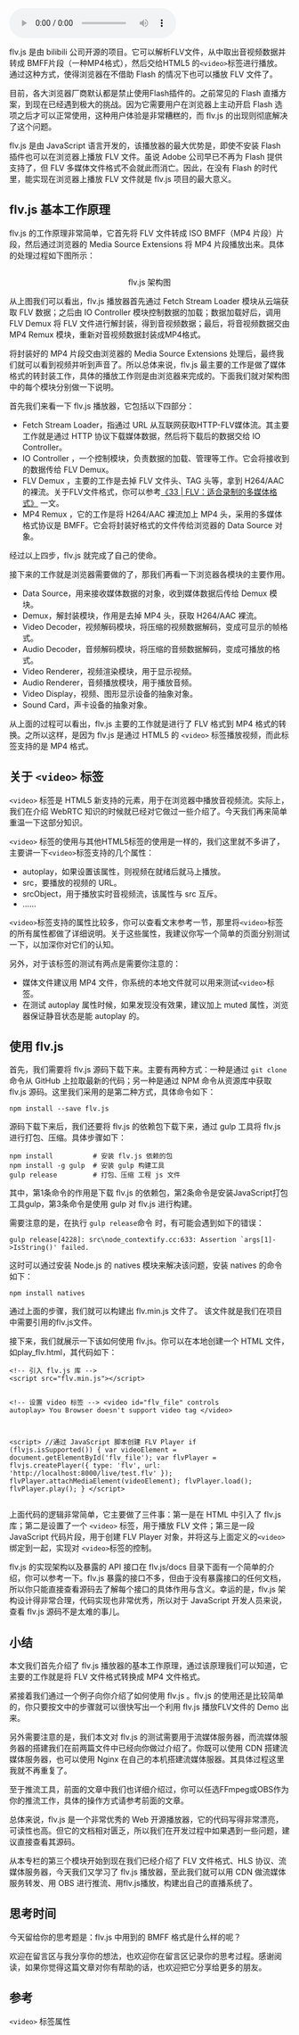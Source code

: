 <audio title="36 _ 如何使用 flv.js 播放 FLV 多媒体文件呢？" src="https://static001.geekbang.org/resource/audio/b3/51/b32bdc224d684d0b72a3d06649ac9551.mp3" controls="controls"></audio> 
<p>flv.js 是由 bilibili 公司开源的项目。它可以解析FLV文件，从中取出音视频数据并转成 BMFF片段（一种MP4格式），然后交给HTML5 的<code>&lt;video&gt;</code>标签进行播放。通过这种方式，使得浏览器在不借助 Flash 的情况下也可以播放 FLV 文件了。</p><p>目前，各大浏览器厂商默认都是禁止使用Flash插件的。之前常见的 Flash 直播方案，到现在已经遇到极大的挑战。因为它需要用户在浏览器上主动开启 Flash 选项之后才可以正常使用，这种用户体验是非常糟糕的，而 flv.js 的出现则彻底解决了这个问题。</p><p>flv.js 是由 JavaScript 语言开发的，该播放器的最大优势是，即使不安装 Flash 插件也可以在浏览器上播放 FLV 文件。虽说 Adobe 公司早已不再为 Flash 提供支持了，但 FLV 多媒体文件格式不会就此而消亡。因此，在没有 Flash 的时代里，能实现在浏览器上播放 FLV 文件就是 flv.js 项目的最大意义。</p><h2>flv.js 基本工作原理</h2><p>flv.js 的工作原理非常简单，它首先将 FLV 文件转成 ISO BMFF（MP4 片段）片段，然后通过浏览器的 Media Source Extensions 将 MP4 片段播放出来。具体的处理过程如下图所示：</p><!-- [[[read_end]]] --><p><img src="https://static001.geekbang.org/resource/image/44/7e/44d56d4a72b5baa6fac37279b0e4e87e.png" alt=""></p><center><span class="reference">flv.js 架构图</span></center><p>从上图我们可以看出，flv.js 播放器首先通过 Fetch Stream Loader 模块从云端获取 FLV 数据；之后由 IO Controller 模块控制数据的加载；数据加载好后，调用 FLV Demux 将  FLV 文件进行解封装，得到音视频数据；最后，将音视频数据交由 MP4 Remux 模块，重新对音视频数据封装成MP4格式。</p><p>将封装好的 MP4 片段交由浏览器的 Media Source Extensions 处理后，最终我们就可以看到视频并听到声音了。所以总体来说，flv.js 最主要的工作是做了媒体格式的转封装工作，具体的播放工作则是由浏览器来完成的。下面我们就对架构图中的每个模块分别做一下说明。</p><p>首先我们来看一下 flv.js 播放器，它包括以下四部分：</p><ul>
<li>Fetch Stream Loader，指通过 URL 从互联网获取HTTP-FLV媒体流。其主要工作就是通过 HTTP 协议下载媒体数据，然后将下载后的数据交给 IO Controller。</li>
<li>IO Controller ，一个控制模块，负责数据的加载、管理等工作。它会将接收到的数据传给 FLV Demux。</li>
<li>FLV Demux ，主要的工作是去掉 FLV 文件头、TAG 头等，拿到 H264/AAC 的裸流。关于FLV文件格式，你可以参考<a href="https://time.geekbang.org/column/article/141743">《33 | FLV：适合录制的多媒体格式》</a> 一文。</li>
<li>MP4 Remux ，它的工作是将 H264/AAC 裸流加上 MP4 头，采用的多媒体格式协议是 BMFF。它会将封装好格式的文件传给浏览器的 Data Source 对象。</li>
</ul><p>经过以上四步，flv.js 就完成了自己的使命。</p><p>接下来的工作就是浏览器需要做的了，那我们再看一下浏览器各模块的主要作用。</p><ul>
<li>Data Source，用来接收媒体数据的对象，收到媒体数据后传给 Demux 模块。</li>
<li>Demux，解封装模块，作用是去掉 MP4 头，获取 H264/AAC 裸流。</li>
<li>Video Decoder，视频解码模块，将压缩的视频数据解码，变成可显示的帧格式。</li>
<li>Audio Decoder，音频解码模块，将压缩的音频数据解码，变成可播放的格式。</li>
<li>Video Renderer，视频渲染模块，用于显示视频。</li>
<li>Audio Renderer，音频播放模块，用于播放音频。</li>
<li>Video Display，视频、图形显示设备的抽象对象。</li>
<li>Sound Card，声卡设备的抽象对象。</li>
</ul><p>从上面的过程可以看出，flv.js 主要的工作就是进行了 FLV 格式到 MP4 格式的转换。之所以这样，是因为 flv.js 是通过 HTML5 的 <code>&lt;video&gt;</code> 标签播放视频，而此标签支持的是 MP4 格式。</p><h2>关于 <code>&lt;video&gt;</code> 标签</h2><p><code>&lt;video&gt;</code> 标签是 HTML5 新支持的元素，用于在浏览器中播放音视频流。实际上，我们在介绍 WebRTC 知识的时候就已经对它做过一些介绍了。今天我们再来简单重温一下这部分知识。</p><p><code>&lt;video&gt;</code> 标签的使用与其他HTML5标签的使用是一样的，我们这里就不多讲了，主要讲一下<code>&lt;video&gt;</code>标签支持的几个属性：</p><ul>
<li>autoplay，如果设置该属性，则视频在就绪后就马上播放。</li>
<li>src，要播放的视频的 URL。</li>
<li>srcObject，用于播放实时音视频流，该属性与 src 互斥。</li>
<li>……</li>
</ul><p><code>&lt;video&gt;</code>标签支持的属性比较多，你可以查看文末参考一节，那里将<code>&lt;video&gt;</code>标签的所有属性都做了详细说明。关于这些属性，我建议你写一个简单的页面分别测试一下，以加深你对它们的认知。</p><p>另外，对于该标签的测试有两点是需要你注意的：</p><ul>
<li>媒体文件建议用 MP4 文件，你系统的本地文件就可以用来测试<code>&lt;video&gt;</code>标签。</li>
<li>在测试 autoplay 属性时候，如果发现没有效果，建议加上 muted 属性，浏览器保证静音状态是能 autoplay 的。</li>
</ul><h2>使用 flv.js</h2><p>首先，我们需要将 flv.js 源码下载下来。主要有两种方式：一种是通过 <code>git clone</code> 命令从 GitHub 上拉取最新的代码；另一种是通过 NPM 命令从资源库中获取 flv.js 源码。这里我们采用的是第二种方式，具体命令如下：</p><pre><code>npm install --save flv.js
</code></pre><p>源码下载下来后，我们还要将 flv.js 的依赖包下载下来，通过 gulp 工具将 flv.js 进行打包、压缩。具体步骤如下：</p><pre><code>npm install          # 安装 flv.js 依赖的包
npm install -g gulp  # 安装 gulp 构建工具
gulp release         # 打包、压缩 工程 js 文件
</code></pre><p>其中，第1条命令的作用是下载 flv.js 的依赖包，第2条命令是安装JavaScript打包工具gulp，第3条命令是使用 gulp 对 flv.js 进行构建。</p><p>需要注意的是，在执行 <code>gulp release</code>命令 时，有可能会遇到如下的错误：</p><pre><code>gulp release[4228]: src\node_contextify.cc:633: Assertion `args[1]-&gt;IsString()' failed.
</code></pre><p>这时可以通过安装 Node.js 的 natives 模块来解决该问题，安装 natives 的命令如下：</p><pre><code>npm install natives
</code></pre><p>通过上面的步骤，我们就可以构建出 flv.min.js 文件了。 该文件就是我们在项目中需要引用的flv.js文件。</p><p>接下来，我们就展示一下该如何使用 flv.js。你可以在本地创建一个 HTML 文件，如play_flv.html，其代码如下：</p><pre><code>&lt;!-- 引入 flv.js 库 --&gt;
&lt;script src=&quot;flv.min.js&quot;&gt;&lt;/script&gt;

&lt;!-- 设置 video 标签 --&gt;
&lt;video id=&quot;flv_file&quot; controls autoplay&gt;
  You Browser doesn't support video tag
&lt;/video&gt;

&lt;script&gt;
    //通过 JavaScript 脚本创建 FLV Player
    if (flvjs.isSupported()) {
        var videoElement = document.getElementById('flv_file');
        var flvPlayer = flvjs.createPlayer({
            type: 'flv',
            url: 'http://localhost:8000/live/test.flv'
        });
        flvPlayer.attachMediaElement(videoElement);
        flvPlayer.load();
        flvPlayer.play();
    }
&lt;/script&gt;
</code></pre><p>上面代码的逻辑非常简单，它主要做了三件事：第一是在 HTML 中引入了 flv.js 库；第二是设置了一个 <code>&lt;video&gt;</code> 标签，用于播放 FLV 文件；第三是一段 JavaScript 代码片段，用于创建 FLV Player 对象，并将这与上面定义的<code>&lt;video&gt;</code>绑定到一起，实现对 <code>&lt;video&gt;</code>标签的控制。</p><p>flv.js 的实现架构以及暴露的 API 接口在 flv.js/docs 目录下面有一个简单的介绍，你可以参考一下。flv.js 暴露的接口不多，但由于没有暴露接口的任何文档，所以你只能直接查看源码去了解每个接口的具体作用与含义。幸运的是，flv.js 架构设计得非常合理，代码实现也非常优秀，所以对于 JavaScript 开发人员来说，查看 flv.js 源码不是太难的事儿。</p><h2>小结</h2><p>本文我们首先介绍了 flv.js 播放器的基本工作原理，通过该原理我们可以知道，它主要的工作就是将 FLV 文件格式转换成 MP4 文件格式。</p><p>紧接着我们通过一个例子向你介绍了如何使用 flv.js 。flv.js 的使用还是比较简单的，你只要按文中的步骤就可以很快写出一个利用 flv.js 播放FLV文件的 Demo 出来。</p><p>另外需要注意的是，我们本文对 flv.js 的测试需要用于流媒体服务器，而流媒体服务器的搭建我们在前两篇文件中已经向你做过介绍了。你既可以使用 CDN 搭建流媒体服务器，也可以使用 Nginx 在自己的本机搭建流媒体服器。其具体过程这里我就不再重复了。</p><p>至于推流工具，前面的文章中我们也详细介绍过，你可以任选FFmpeg或OBS作为你的推流工作，具体的操作方式请参考前面的文章。</p><p>总体来说，flv.js 是一个非常优秀的 Web 开源播放器，它的代码写得非常漂亮，可读性也高。但它的文档相对匮乏，所以我们在开发过程中如果遇到一些问题，建议直接查看其源码。</p><p>从本专栏的第三个模块开始到现在我们已经介绍了 FLV 文件格式、HLS 协议、流媒体服务器，今天我们又学习了 flv.js 播放器，至此我们就可以用 CDN 做流媒体服务转发、用 OBS 进行推流、用flv.js播放，构建出自己的直播系统了。</p><h2>思考时间</h2><p>今天留给你的思考题是：flv.js 中用到的 BMFF 格式是什么样的呢？</p><p>欢迎在留言区与我分享你的想法，也欢迎你在留言区记录你的思考过程。感谢阅读，如果你觉得这篇文章对你有帮助的话，也欢迎把它分享给更多的朋友。</p><h2>参考</h2><p><code>&lt;video&gt;</code> 标签属性</p><p><img src="https://static001.geekbang.org/resource/image/fa/a7/face9d5cd0c417686e19eee1034a77a7.png" alt=""></p><p></p>